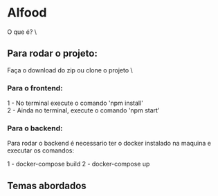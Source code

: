 # Alfood

O que é? \


## Para rodar o projeto:

Faça o download do zip ou clone o projeto \

### Para o frontend:

1 - No terminal execute o comando 'npm install' \
2 - Ainda no terminal, execute o comando 'npm start' 

### Para o backend:

Para rodar o backend é necessario ter o docker instalado na maquina e executar os comandos:

1 - docker-compose build
2 - docker-compose up

## Temas abordados


